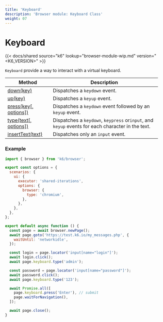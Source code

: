 ```yaml
---
title: 'Keyboard'
description: 'Browser module: Keyboard Class'
weight: 07
---
```


# Keyboard

{{< docs/shared source="k6" lookup="browser-module-wip.md" version="<K6_VERSION>" >}}

`Keyboard` provide a way to interact with a virtual keyboard.

| Method                                                                                                     | Description                                                                                      |
| ---------------------------------------------------------------------------------------------------------- | ------------------------------------------------------------------------------------------------ |
| [down(key)](https://grafana.com/docs/k6/<K6_VERSION>/javascript-api/k6-browser/keyboard/down)              | Dispatches a `keydown` event.                                                                    |
| [up(key)](https://grafana.com/docs/k6/<K6_VERSION>/javascript-api/k6-browser/keyboard/up)                  | Dispatches a `keyup` event.                                                                      |
| [press(key[, options])](https://grafana.com/docs/k6/<K6_VERSION>/javascript-api/k6-browser/keyboard/press) | Dispatches a `keydown` event followed by an `keyup` event.                                       |
| [type(text[, options])](https://grafana.com/docs/k6/<K6_VERSION>/javascript-api/k6-browser/keyboard/type)  | Dispatches a `keydown`, `keypress` or`input`, and `keyup` events for each character in the text. |
| [insertText(text)](https://grafana.com/docs/k6/<K6_VERSION>/javascript-api/k6-browser/keyboard/inserttext) | Dispatches only an `input` event.                                                                |

### Example

```javascript
import { browser } from 'k6/browser';

export const options = {
  scenarios: {
    ui: {
      executor: 'shared-iterations',
      options: {
        browser: {
          type: 'chromium',
        },
      },
    },
  },
};

export default async function () {
  const page = await browser.newPage();
  await page.goto('https://test.k6.io/my_messages.php', {
    waitUntil: 'networkidle',
  });

  const login = page.locator('input[name="login"]');
  await login.click();
  await page.keyboard.type('admin');

  const password = page.locator('input[name="password"]');
  await password.click();
  await page.keyboard.type('123');

  await Promise.all([
    page.keyboard.press('Enter'), // submit
    page.waitForNavigation(),
  ]);

  await page.close();
}
```

